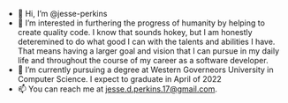 - 👋 Hi, I’m @jesse-perkins
- 👀 I’m interested in furthering the progress of humanity by helping to create quality code. I know that sounds hokey, but I am honestly deteremined to do what good I can with the talents and abilities I have. That means having a larger goal and vision that I can pursue in my daily life and throughout the course of my career as a software developer.
- 🌱 I’m currently pursuing a degree at Western Governeors University in Computer Science. I expect to graduate in April of 2022
- 📫 You can reach me at jesse.d.perkins.17@gmail.com.

<!---
jesse-perkins/jesse-perkins is a ✨ special ✨ repository because its `README.md` (this file) appears on your GitHub profile.
You can click the Preview link to take a look at your changes.
--->
